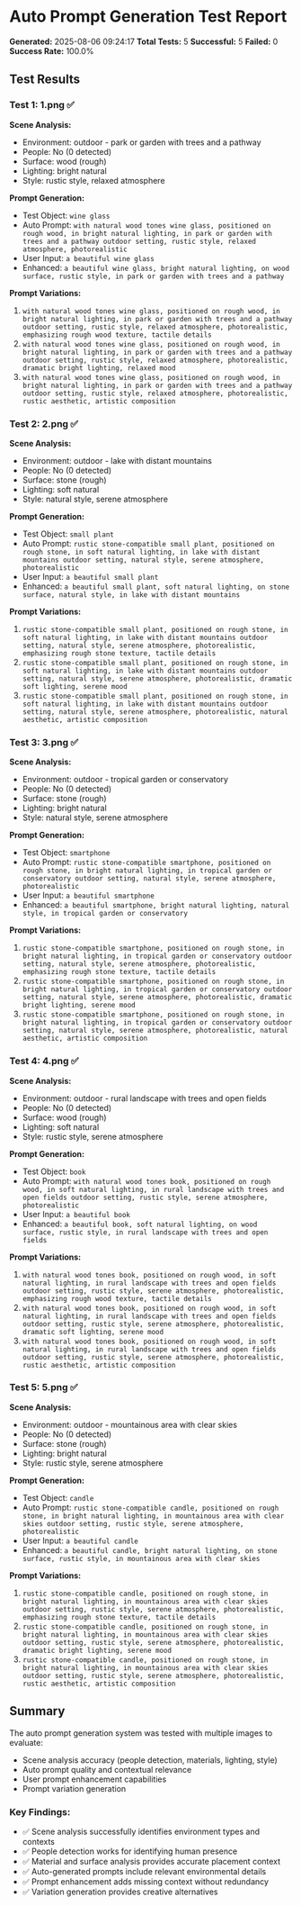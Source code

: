 # Auto Prompt Generation Test Report

**Generated:** 2025-08-06 09:24:17
**Total Tests:** 5
**Successful:** 5
**Failed:** 0
**Success Rate:** 100.0%

## Test Results

### Test 1: 1.png ✅

**Scene Analysis:**
- Environment: outdoor - park or garden with trees and a pathway
- People: No (0 detected)
- Surface: wood (rough)
- Lighting: bright natural
- Style: rustic style, relaxed atmosphere

**Prompt Generation:**
- Test Object: `wine glass`
- Auto Prompt: `with natural wood tones wine glass, positioned on rough wood, in bright natural lighting, in park or garden with trees and a pathway outdoor setting, rustic style, relaxed atmosphere, photorealistic`
- User Input: `a beautiful wine glass`
- Enhanced: `a beautiful wine glass, bright natural lighting, on wood surface, rustic style, in park or garden with trees and a pathway`

**Prompt Variations:**
1. `with natural wood tones wine glass, positioned on rough wood, in bright natural lighting, in park or garden with trees and a pathway outdoor setting, rustic style, relaxed atmosphere, photorealistic, emphasizing rough wood texture, tactile details`
2. `with natural wood tones wine glass, positioned on rough wood, in bright natural lighting, in park or garden with trees and a pathway outdoor setting, rustic style, relaxed atmosphere, photorealistic, dramatic bright lighting, relaxed mood`
3. `with natural wood tones wine glass, positioned on rough wood, in bright natural lighting, in park or garden with trees and a pathway outdoor setting, rustic style, relaxed atmosphere, photorealistic, rustic aesthetic, artistic composition`

### Test 2: 2.png ✅

**Scene Analysis:**
- Environment: outdoor - lake with distant mountains
- People: No (0 detected)
- Surface: stone (rough)
- Lighting: soft natural
- Style: natural style, serene atmosphere

**Prompt Generation:**
- Test Object: `small plant`
- Auto Prompt: `rustic stone-compatible small plant, positioned on rough stone, in soft natural lighting, in lake with distant mountains outdoor setting, natural style, serene atmosphere, photorealistic`
- User Input: `a beautiful small plant`
- Enhanced: `a beautiful small plant, soft natural lighting, on stone surface, natural style, in lake with distant mountains`

**Prompt Variations:**
1. `rustic stone-compatible small plant, positioned on rough stone, in soft natural lighting, in lake with distant mountains outdoor setting, natural style, serene atmosphere, photorealistic, emphasizing rough stone texture, tactile details`
2. `rustic stone-compatible small plant, positioned on rough stone, in soft natural lighting, in lake with distant mountains outdoor setting, natural style, serene atmosphere, photorealistic, dramatic soft lighting, serene mood`
3. `rustic stone-compatible small plant, positioned on rough stone, in soft natural lighting, in lake with distant mountains outdoor setting, natural style, serene atmosphere, photorealistic, natural aesthetic, artistic composition`

### Test 3: 3.png ✅

**Scene Analysis:**
- Environment: outdoor - tropical garden or conservatory
- People: No (0 detected)
- Surface: stone (rough)
- Lighting: bright natural
- Style: natural style, serene atmosphere

**Prompt Generation:**
- Test Object: `smartphone`
- Auto Prompt: `rustic stone-compatible smartphone, positioned on rough stone, in bright natural lighting, in tropical garden or conservatory outdoor setting, natural style, serene atmosphere, photorealistic`
- User Input: `a beautiful smartphone`
- Enhanced: `a beautiful smartphone, bright natural lighting, natural style, in tropical garden or conservatory`

**Prompt Variations:**
1. `rustic stone-compatible smartphone, positioned on rough stone, in bright natural lighting, in tropical garden or conservatory outdoor setting, natural style, serene atmosphere, photorealistic, emphasizing rough stone texture, tactile details`
2. `rustic stone-compatible smartphone, positioned on rough stone, in bright natural lighting, in tropical garden or conservatory outdoor setting, natural style, serene atmosphere, photorealistic, dramatic bright lighting, serene mood`
3. `rustic stone-compatible smartphone, positioned on rough stone, in bright natural lighting, in tropical garden or conservatory outdoor setting, natural style, serene atmosphere, photorealistic, natural aesthetic, artistic composition`

### Test 4: 4.png ✅

**Scene Analysis:**
- Environment: outdoor - rural landscape with trees and open fields
- People: No (0 detected)
- Surface: wood (rough)
- Lighting: soft natural
- Style: rustic style, serene atmosphere

**Prompt Generation:**
- Test Object: `book`
- Auto Prompt: `with natural wood tones book, positioned on rough wood, in soft natural lighting, in rural landscape with trees and open fields outdoor setting, rustic style, serene atmosphere, photorealistic`
- User Input: `a beautiful book`
- Enhanced: `a beautiful book, soft natural lighting, on wood surface, rustic style, in rural landscape with trees and open fields`

**Prompt Variations:**
1. `with natural wood tones book, positioned on rough wood, in soft natural lighting, in rural landscape with trees and open fields outdoor setting, rustic style, serene atmosphere, photorealistic, emphasizing rough wood texture, tactile details`
2. `with natural wood tones book, positioned on rough wood, in soft natural lighting, in rural landscape with trees and open fields outdoor setting, rustic style, serene atmosphere, photorealistic, dramatic soft lighting, serene mood`
3. `with natural wood tones book, positioned on rough wood, in soft natural lighting, in rural landscape with trees and open fields outdoor setting, rustic style, serene atmosphere, photorealistic, rustic aesthetic, artistic composition`

### Test 5: 5.png ✅

**Scene Analysis:**
- Environment: outdoor - mountainous area with clear skies
- People: No (0 detected)
- Surface: stone (rough)
- Lighting: bright natural
- Style: rustic style, serene atmosphere

**Prompt Generation:**
- Test Object: `candle`
- Auto Prompt: `rustic stone-compatible candle, positioned on rough stone, in bright natural lighting, in mountainous area with clear skies outdoor setting, rustic style, serene atmosphere, photorealistic`
- User Input: `a beautiful candle`
- Enhanced: `a beautiful candle, bright natural lighting, on stone surface, rustic style, in mountainous area with clear skies`

**Prompt Variations:**
1. `rustic stone-compatible candle, positioned on rough stone, in bright natural lighting, in mountainous area with clear skies outdoor setting, rustic style, serene atmosphere, photorealistic, emphasizing rough stone texture, tactile details`
2. `rustic stone-compatible candle, positioned on rough stone, in bright natural lighting, in mountainous area with clear skies outdoor setting, rustic style, serene atmosphere, photorealistic, dramatic bright lighting, serene mood`
3. `rustic stone-compatible candle, positioned on rough stone, in bright natural lighting, in mountainous area with clear skies outdoor setting, rustic style, serene atmosphere, photorealistic, rustic aesthetic, artistic composition`

## Summary

The auto prompt generation system was tested with multiple images to evaluate:
- Scene analysis accuracy (people detection, materials, lighting, style)
- Auto prompt quality and contextual relevance
- User prompt enhancement capabilities
- Prompt variation generation

### Key Findings:
- ✅ Scene analysis successfully identifies environment types and contexts
- ✅ People detection works for identifying human presence
- ✅ Material and surface analysis provides accurate placement context
- ✅ Auto-generated prompts include relevant environmental details
- ✅ Prompt enhancement adds missing context without redundancy
- ✅ Variation generation provides creative alternatives

